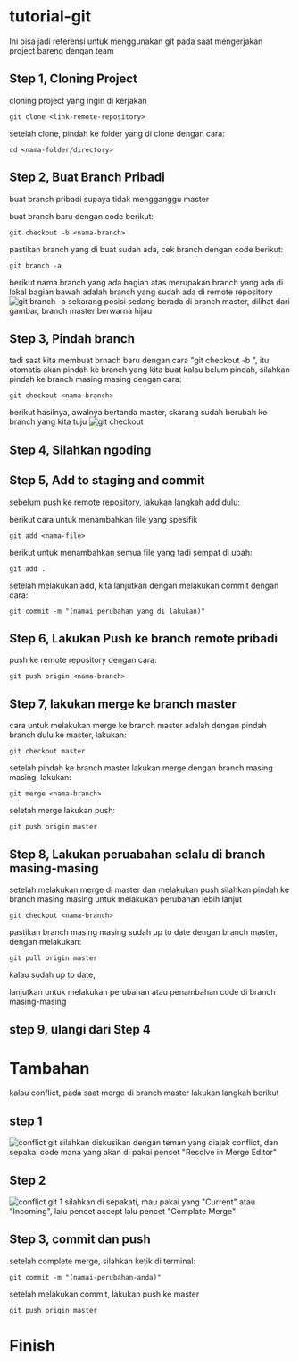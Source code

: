# tutorial-git

Ini bisa jadi referensi untuk menggunakan git pada saat mengerjakan project bareng dengan team

## Step 1, Cloning Project
cloning project yang ingin di kerjakan
```
git clone <link-remote-repository>
```
setelah clone, pindah ke folder yang di clone dengan cara:
```
cd <nama-folder/directory>
```



## Step 2, Buat Branch Pribadi
buat branch pribadi supaya tidak mengganggu master


buat branch baru dengan code berikut:
```
git checkout -b <nama-branch>
```


pastikan branch yang di buat sudah ada,
cek branch dengan code berikut:
```
git branch -a
```


berikut nama branch yang ada
bagian atas merupakan branch yang ada di lokal
bagian bawah adalah branch yang sudah ada di remote repository
![git branch -a](https://user-images.githubusercontent.com/111379665/208021912-fac2d057-565c-4ce3-96c7-278046cd90ef.png)
sekarang posisi sedang berada di branch master, dilihat dari gambar, branch master berwarna hijau




## Step 3, Pindah branch
tadi saat kita membuat brnach baru dengan cara "git checkout -b <nama-branch>", itu otomatis akan pindah ke branch yang kita buat
  kalau belum pindah, silahkan pindah ke branch masing masing dengan cara:
  
  
  ```
  git checkout <nama-branch>
  ```
  
  
  berikut hasilnya, awalnya bertanda master, skarang sudah berubah ke branch yang kita tuju
  ![git checkout](https://user-images.githubusercontent.com/111379665/208023235-d541b338-a16d-4658-908a-4c8006ef92a8.png)
  
  
  
  ## Step 4, Silahkan ngoding
  
  
  
  ## Step 5, Add to staging and commit
  sebelum push ke remote repository, lakukan langkah add dulu:
  
  berikut cara untuk menambahkan file yang spesifik
  ```
  git add <nama-file>
  ```
  
  berikut untuk menambahkan semua file yang tadi sempat di ubah:
  ```
  git add .
  ```
  
  setelah melakukan add, kita lanjutkan dengan melakukan commit dengan cara:
  ```
  git commit -m "(namai perubahan yang di lakukan)"
  ```
  
  
  
  ## Step 6, Lakukan Push ke branch remote pribadi
  push ke remote repository dengan cara:
  ```
  git push origin <nama-branch>
  ```
  
  
  
  
  ## Step 7, lakukan merge ke branch master
  cara untuk melakukan merge ke branch master adalah dengan pindah branch dulu ke master, lakukan:
  ```
  git checkout master
  ```
  
  
  setelah pindah ke branch master
  lakukan merge dengan branch masing masing, lakukan:
  ```
  git merge <nama-branch>
  ```
  
  seletah merge lakukan push:
  ```
  git push origin master
  ```
  
  ## Step 8, Lakukan peruabahan selalu di branch masing-masing
  setelah melakukan merge di master dan melakukan push
  silahkan pindah ke branch masing masing untuk melakukan perubahan lebih lanjut
  ```
  git checkout <nama-branch>
  ```
  
  
  pastikan branch masing masing sudah up to date dengan branch master, dengan melakukan:
  ```
  git pull origin master
  ```
  kalau sudah up to date,
  
  lanjutkan untuk melakukan perubahan atau penambahan code di branch masing-masing
  
  
  
  ## step 9, ulangi dari Step 4
  
  # Tambahan
  kalau conflict, pada saat merge di branch master lakukan langkah berikut
  
  ## step 1
  ![conflict git](https://user-images.githubusercontent.com/111379665/208026606-bce4b522-33d4-4ebe-83b0-64fe61af2684.png)
  silahkan diskusikan dengan teman yang diajak conflict, dan sepakai code mana yang akan di pakai
  pencet "Resolve in Merge Editor"
  
  ## Step 2
  ![conflict git 1](https://user-images.githubusercontent.com/111379665/208027312-4eb491a3-f812-4ab3-87a6-d3bae2a62213.png)
  silahkan di sepakati, mau pakai yang "Current" atau "Incoming", lalu pencet accept
  lalu pencet "Complate Merge"
  
  ## Step 3, commit dan push
  setelah complete merge, silahkan ketik di terminal:
  ```
  git commit -m "(namai-perubahan-anda)"
  ```
  
  setelah melakukan commit, lakukan push ke master
  ```
  git push origin master
  ```
  
  # Finish
